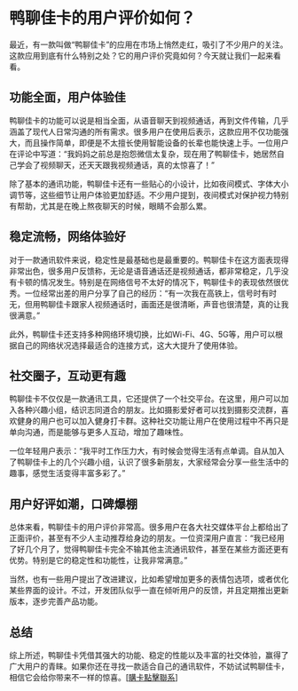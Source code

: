 # 鸭聊佳卡的用户评价如何？

最近，有一款叫做“鸭聊佳卡”的应用在市场上悄然走红，吸引了不少用户的关注。这款应用到底有什么特别之处？它的用户评价究竟如何？今天就让我们一起来看看。

## 功能全面，用户体验佳

鸭聊佳卡的功能可以说是相当全面，从语音聊天到视频通话，再到文件传输，几乎涵盖了现代人日常沟通的所有需求。很多用户在使用后表示，这款应用不仅功能强大，而且操作简单，即便是不太擅长使用智能设备的长辈也能快速上手。一位用户在评论中写道：“我妈妈之前总是抱怨微信太复杂，现在用了鸭聊佳卡，她居然自己学会了视频聊天，还天天跟我视频通话，真的太惊喜了！”

除了基本的通讯功能，鸭聊佳卡还有一些贴心的小设计，比如夜间模式、字体大小调节等，这些细节让用户体验更加舒适。不少用户提到，夜间模式对保护视力特别有帮助，尤其是在晚上熬夜聊天的时候，眼睛不会那么累。

## 稳定流畅，网络体验好

对于一款通讯软件来说，稳定性是最基础也是最重要的。鸭聊佳卡在这方面表现得非常出色，很多用户反馈称，无论是语音通话还是视频通话，都非常稳定，几乎没有卡顿的情况发生。特别是在网络信号不太好的情况下，鸭聊佳卡的表现依然很优秀。一位经常出差的用户分享了自己的经历：“有一次我在高铁上，信号时有时无，但用鸭聊佳卡跟家人视频通话时，画面还是很清晰，声音也很清楚，真的让我很满意。”

此外，鸭聊佳卡还支持多种网络环境切换，比如Wi-Fi、4G、5G等，用户可以根据自己的网络状况选择最适合的连接方式，这大大提升了使用体验。

## 社交圈子，互动更有趣

鸭聊佳卡不仅仅是一款通讯工具，它还提供了一个社交平台。在这里，用户可以加入各种兴趣小组，结识志同道合的朋友。比如摄影爱好者可以找到摄影交流群，喜欢健身的用户也可以加入健身打卡群。这种社交功能让用户在使用过程中不再只是单向沟通，而是能够与更多人互动，增加了趣味性。

一位年轻用户表示：“我平时工作压力大，有时候会觉得生活有点单调。自从加入了鸭聊佳卡上的几个兴趣小组，认识了很多新朋友，大家经常会分享一些生活中的趣事，感觉生活变得丰富多彩了。”

## 用户好评如潮，口碑爆棚

总体来看，鸭聊佳卡的用户评价非常高。很多用户在各大社交媒体平台上都给出了正面评价，甚至有不少人主动推荐给身边的朋友。一位资深用户直言：“我已经用了好几个月了，觉得鸭聊佳卡完全不输其他主流通讯软件，甚至在某些方面还更有优势。特别是它的稳定性和功能性，让我非常满意。”

当然，也有一些用户提出了改进建议，比如希望增加更多的表情包选项，或者优化某些界面的设计。不过，开发团队似乎一直在倾听用户的反馈，并且定期推出更新版本，逐步完善产品功能。

## 总结

综上所述，鸭聊佳卡凭借其强大的功能、稳定的性能以及丰富的社交体验，赢得了广大用户的青睐。如果你还在寻找一款适合自己的通讯软件，不妨试试鸭聊佳卡，相信它会给你带来不一样的惊喜。[[購卡點擊聯系](https://t.me/s/esim1088)]